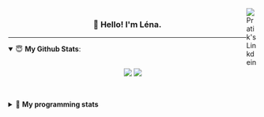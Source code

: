<!--
<a href="https://twitter.com" target="_blank" rel="nofollow">
 <img align="right" alt="Pratik's Twitter" width="22px" src="https://cdn.jsdelivr.net/npm/simple-icons@v3/icons/twitter.svg" />
</a> 

-->
<a href="https://www.linkedin.com/in/lenagiacalone/" target="_blank" rel="nofollow">
 <img align="right" alt="Pratik's Linkdein" width="22px" src="https://cdn.jsdelivr.net/npm/simple-icons@v3/icons/linkedin.svg" />
</a>



<h3 align="center">👋 Hello! I'm Léna.</h3>

---

<!--
**lgiacalo/lgiacalo** is a ✨ _special_ ✨ repository because its `README.md` (this file) appears on your GitHub profile.

Here are some ideas to get you started:

- 🔭 I’m currently working on ...
- 🌱 I’m currently learning ...
- 👯 I’m looking to collaborate on ...
- 🤔 I’m looking for help with ...
- 💬 Ask me about ...
- 📫 How to reach me: ...
- 😄 Pronouns: ...
- ⚡ Fun fact: ...
-->

<details open>
 <summary> 😇 <b>My Github Stats</b>: </summary>
<br>
<p align = "center">
  <img src = "https://github-readme-stats.vercel.app/api?username=lgiacalo&show_icons=true&theme=nord" width="420">
  <img src = "https://github-readme-stats.vercel.app/api/top-langs/?username=lgiacalo&layout=compact&theme=nord">
</p>
 
<br>
<p align = "center">
  <imp src = "https://github-readme-stats.vercel.app/api/wakatime?username=lgiacalo&theme=nord">
</p>

</details>

<details>
 <summary>🤖 <b>My programming stats</b></summary>
 <br>
 
<!--START_SECTION:waka-->
![Lines of code](https://img.shields.io/badge/From%20Hello%20World%20I%27ve%20Written-956132%20lines%20of%20code-blue)

**🐱 My Github Data** 

> 🏆 431 Contributions in the Year 2021
 > 
> 📦 296.9 kB Used in Github's Storage 
 > 
> 🚫 Not Opted to Hire
 > 
> 📜 44 Public Repositories 
 > 
> 🔑 32 Private Repositories  
 > 
**I'm a Night 🦉** 

```text
🌞 Morning    156 commits    ███░░░░░░░░░░░░░░░░░░░░░░   14.09% 
🌆 Daytime    397 commits    █████████░░░░░░░░░░░░░░░░   35.86% 
🌃 Evening    444 commits    ██████████░░░░░░░░░░░░░░░   40.11% 
🌙 Night      110 commits    ██░░░░░░░░░░░░░░░░░░░░░░░   9.94%

```
📅 **I'm Most Productive on Thursday** 

```text
Monday       167 commits    ███░░░░░░░░░░░░░░░░░░░░░░   15.09% 
Tuesday      160 commits    ███░░░░░░░░░░░░░░░░░░░░░░   14.45% 
Wednesday    212 commits    ████░░░░░░░░░░░░░░░░░░░░░   19.15% 
Thursday     216 commits    █████░░░░░░░░░░░░░░░░░░░░   19.51% 
Friday       159 commits    ███░░░░░░░░░░░░░░░░░░░░░░   14.36% 
Saturday     73 commits     █░░░░░░░░░░░░░░░░░░░░░░░░   6.59% 
Sunday       120 commits    ██░░░░░░░░░░░░░░░░░░░░░░░   10.84%

```


📊 **This Week I Spent My Time On** 

```text
⌚︎ Time Zone: Europe/Paris

💬 Programming Languages: 
JavaScript               15 hrs 37 mins      ███████████████░░░░░░░░░░   62.0% 
SQL                      6 hrs 35 mins       ██████░░░░░░░░░░░░░░░░░░░   26.19% 
Other                    1 hr                █░░░░░░░░░░░░░░░░░░░░░░░░   4.02% 
CSV                      48 mins             ░░░░░░░░░░░░░░░░░░░░░░░░░   3.19% 
Markdown                 47 mins             ░░░░░░░░░░░░░░░░░░░░░░░░░   3.14%

🔥 Editors: 
VS Code                  25 hrs 11 mins      █████████████████████████   100.0%

🐱‍💻 Projects: 
pappers-importers        22 hrs 32 mins      ██████████████████████░░░   89.5% 
infos                    1 hr 27 mins        █░░░░░░░░░░░░░░░░░░░░░░░░   5.81% 
tests                    43 mins             ░░░░░░░░░░░░░░░░░░░░░░░░░   2.86% 
pappers-importers-save   16 mins             ░░░░░░░░░░░░░░░░░░░░░░░░░   1.08% 
importers                11 mins             ░░░░░░░░░░░░░░░░░░░░░░░░░   0.75%

💻 Operating System: 
Mac                      25 hrs 11 mins      █████████████████████████   100.0%

```

**I Mostly Code in C** 

```text
C                        26 repos            ████████░░░░░░░░░░░░░░░░░   33.33% 
JavaScript               13 repos            ████░░░░░░░░░░░░░░░░░░░░░   16.67% 
HTML                     8 repos             ██░░░░░░░░░░░░░░░░░░░░░░░   10.26% 
Shell                    8 repos             ██░░░░░░░░░░░░░░░░░░░░░░░   10.26% 
C++                      4 repos             █░░░░░░░░░░░░░░░░░░░░░░░░   5.13%

```


**Timeline**

![Chart not found](https://raw.githubusercontent.com/lgiacalo/lgiacalo/main/charts/bar_graph.png) 


<!--END_SECTION:waka-->

</details>
